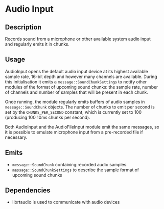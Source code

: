 Audio Input
===========

## Description

Records sound from a microphone or other available system audio input and
regularly emits it in chunks.

## Usage

AudioInput opens the default audio input device at its highest available sample
rate, 16-bit depth and however many channels are available. During this
initialisation it emits a `message::SoundChunkSettings` to notify other
modules of the format of upcoming sound chunks: the sample rate, number of
channels and number of samples that will be present in each chunk.

Once running, the module regularly emits buffers of audio samples in
`message::SoundChunk` objects. The number of chunks to emit per second is set
by the `CHUNKS_PER_SECOND` constant, which is
currently set to 100 (producing 100 10ms chunks per second).

Both AudioInput and the AudioFileInput module emit the same messages, so it is
possible to emulate microphone input from a pre-recorded file if necessary.

## Emits

* `message::SoundChunk` containing recorded audio samples
* `message::SoundChunkSettings` to describe the sample format of upcoming
  sound chunks

## Dependencies

* librtaudio is used to communicate with audio devices


